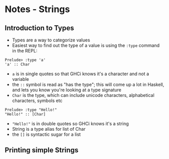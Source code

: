 # Notes - Strings
## Introduction to Types
- Types are a way to categorize values
- Easiest way to find out the type of a value is using the `:type` command in the REPL:
```
Prelude> :type 'a'
'a' :: Char
```
- `a` is in single quotes so that GHCi knows it's a character and not a variable
- the `::` symbol is read as "has the type"; this will come up a lot in Haskell, and lets you know you're looking at a type signature
- `Char` is the type, which can include unicode characters, alphabetical characters, symbols etc
```
Prelude> :type "Hello!"
"Hello!" :: [Char]
```
- `"Hello!"` is in double quotes so GHCi knows it's a string
- String is a type alias for list of Char
- the `[]` is syntactic sugar for a list

## Printing simple Strings

